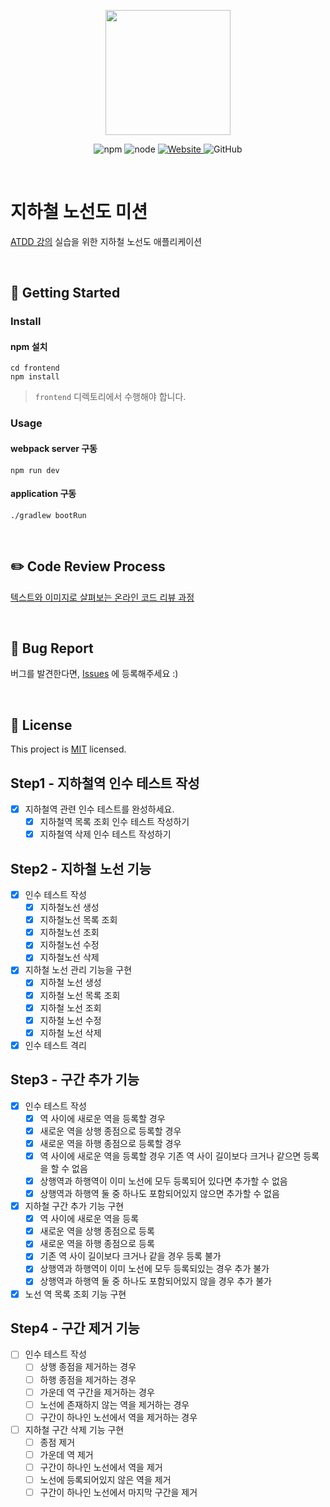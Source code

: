 <p align="center">
    <img width="200px;" src="https://raw.githubusercontent.com/woowacourse/atdd-subway-admin-frontend/master/images/main_logo.png"/>
</p>
<p align="center">
  <img alt="npm" src="https://img.shields.io/badge/npm-6.14.15-blue">
  <img alt="node" src="https://img.shields.io/badge/node-14.18.2-blue">
  <a href="https://edu.nextstep.camp/c/R89PYi5H" alt="nextstep atdd">
    <img alt="Website" src="https://img.shields.io/website?url=https%3A%2F%2Fedu.nextstep.camp%2Fc%2FR89PYi5H">
  </a>
  <img alt="GitHub" src="https://img.shields.io/github/license/next-step/atdd-subway-admin">
</p>

<br>

# 지하철 노선도 미션
[ATDD 강의](https://edu.nextstep.camp/c/R89PYi5H) 실습을 위한 지하철 노선도 애플리케이션

<br>

## 🚀 Getting Started

### Install
#### npm 설치
```
cd frontend
npm install
```
> `frontend` 디렉토리에서 수행해야 합니다.

### Usage
#### webpack server 구동
```
npm run dev
```
#### application 구동
```
./gradlew bootRun
```
<br>

## ✏️ Code Review Process
[텍스트와 이미지로 살펴보는 온라인 코드 리뷰 과정](https://github.com/next-step/nextstep-docs/tree/master/codereview)

<br>

## 🐞 Bug Report

버그를 발견한다면, [Issues](https://github.com/next-step/atdd-subway-admin/issues) 에 등록해주세요 :)

<br>

## 📝 License

This project is [MIT](https://github.com/next-step/atdd-subway-admin/blob/master/LICENSE.md) licensed.

## Step1 - 지하철역 인수 테스트 작성
- [X] 지하철역 관련 인수 테스트를 완성하세요.
  - [X] 지하철역 목록 조회 인수 테스트 작성하기
  - [X] 지하철역 삭제 인수 테스트 작성하기

## Step2 - 지하철 노선 기능
- [X] 인수 테스트 작성
  - [X] 지하철노선 생성
  - [X] 지하철노선 목록 조회
  - [X] 지하철노선 조회
  - [X] 지하철노선 수정
  - [X] 지하철노선 삭제

- [X] 지하철 노선 관리 기능을 구현
  - [X] 지하철 노선 생성
  - [X] 지하철 노선 목록 조회
  - [X] 지하철 노선 조회
  - [X] 지하철 노선 수정
  - [X] 지하철 노선 삭제
- [X] 인수 테스트 격리

## Step3 - 구간 추가 기능
- [X] 인수 테스트 작성
  - [X] 역 사이에 새로운 역을 등록할 경우
  - [X] 새로운 역을 상행 종점으로 등록할 경우
  - [X] 새로운 역을 하행 종점으로 등록할 경우
  - [X] 역 사이에 새로운 역을 등록할 경우 기존 역 사이 길이보다 크거나 같으면 등록을 할 수 없음
  - [X] 상행역과 하행역이 이미 노선에 모두 등록되어 있다면 추가할 수 없음
  - [X] 상행역과 하행역 둘 중 하나도 포함되어있지 않으면 추가할 수 없음

- [X] 지하철 구간 추가 기능 구현
  - [X] 역 사이에 새로운 역을 등록
  - [X] 새로운 역을 상행 종점으로 등록
  - [X] 새로운 역을 하행 종점으로 등록
  - [X] 기존 역 사이 길이보다 크거나 같을 경우 등록 불가
  - [X] 상행역과 하행역이 이미 노선에 모두 등록되있는 경우 추가 불가
  - [X] 상행역과 하행역 둘 중 하나도 포함되어있지 않을 경우 추가 불가
- [X] 노선 역 목록 조회 기능 구현

## Step4 - 구간 제거 기능
- [ ] 인수 테스트 작성
  - [ ] 상행 종점을 제거하는 경우
  - [ ] 하행 종점을 제거하는 경우
  - [ ] 가운데 역 구간을 제거하는 경우
  - [ ] 노선에 존재하지 않는 역을 제거하는 경우
  - [ ] 구간이 하나인 노선에서 역을 제거하는 경우

- [ ] 지하철 구간 삭제 기능 구현
  - [ ] 종점 제거
  - [ ] 가운데 역 제거
  - [ ] 구간이 하나인 노선에서 역을 제거
  - [ ] 노선에 등록되어있지 않은 역을 제거
  - [ ] 구간이 하나인 노선에서 마지막 구간을 제거

